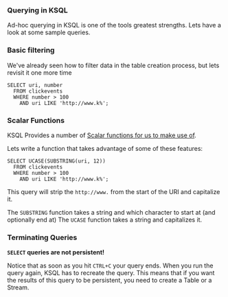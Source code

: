 
### Querying in KSQL

Ad-hoc querying in KSQL is one of the tools greatest strengths. Lets have a look at some sample
queries.

### Basic filtering

We've already seen how to filter data in the table creation process, but lets revisit it one more
time

```
SELECT uri, number
  FROM clickevents
  WHERE number > 100
    AND uri LIKE 'http://www.k%';
```

### Scalar Functions

KSQL Provides a number of [Scalar functions for us to make use of](https://docs.confluent.io/current/ksql/docs/developer-guide/syntax-reference.html#scalar-functions).

Lets write a function that takes advantage of some of these features:

```
SELECT UCASE(SUBSTRING(uri, 12))
  FROM clickevents
  WHERE number > 100
    AND uri LIKE 'http://www.k%';
```

This query will strip the `http://www.` from the start of the URI and capitalize it.

The `SUBSTRING` function takes a string and which character to start at (and optionally end at)
The `UCASE` function takes a string and capitalizes it.

### Terminating Queries

**`SELECT` queries are not persistent!**

Notice that as soon as you hit `CTRL+C` your query ends. When you run the query again, KSQL has to
recreate the query. This means that if you want the results of this query to be persistent, you
need to create a Table or a Stream.
